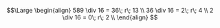 $$\Large
\begin{align}
589 \div 16 = 36\; r\; 13 \\
36 \div 16 = 2\; r\; 4 \\
2 \div 16 = 0\; r\; 2 \\
\end{align}
$$

